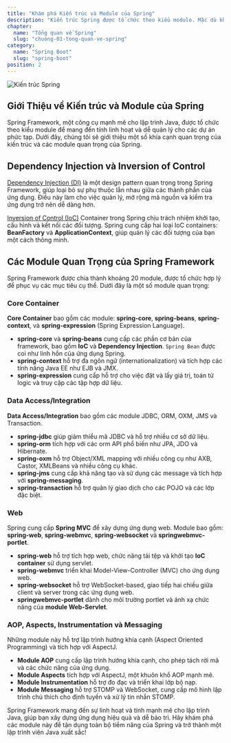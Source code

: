 ```yaml
---
title: "Khám phá Kiến trúc và Module của Spring"
description: "Kiến trúc Spring được tổ chức theo kiểu module. Mặc dù khá là nhiều nhưng bạn chỉ cần quan tâm đến những gì bạn cần dùng đến và mình sẽ giới thiệu chi tiết ở phần dưới."
chapter:
  name: "Tổng quan về Spring"
  slug: "chuong-01-tong-quan-ve-spring"
category:
  name: "Spring Boot"
  slug: "spring-boot"
position: 2
---
```


![Kiến trúc Spring](https://github.com/techmely/hoc-lap-trinh/assets/29374426/0fb746c7-cbe6-4ad7-860c-c4956b52a3ea)

## Giới Thiệu về Kiến trúc và Module của Spring

Spring Framework, một công cụ mạnh mẽ cho lập trình Java, được tổ chức theo kiểu module để mang đến tính linh hoạt và dễ quản lý cho các dự án phức tạp. Dưới đây, chúng tôi sẽ giới thiệu một số khía cạnh quan trọng của kiến trúc và các module quan trọng của Spring.

## Dependency Injection và Inversion of Control

[Dependency Injection (DI)](/bai-viet/spring-boot/dependency-injection) là một design pattern quan trọng trong Spring Framework, giúp loại bỏ sự phụ thuộc lẫn nhau giữa các thành phần của ứng dụng. Điều này làm cho việc quản lý, mở rộng mã nguồn và kiểm tra ứng dụng trở nên dễ dàng hơn.

[Inversion of Control (IoC)](/bai-viet/spring-boot/nguyen-ly-ioc-trong-spring) Container trong Spring chịu trách nhiệm khởi tạo, cấu hình và kết nối các đối tượng. Spring cung cấp hai loại IoC containers: **BeanFactory** và **ApplicationContext**, giúp quản lý các đối tượng của bạn một cách thông minh.

## Các Module Quan Trọng của Spring Framework

Spring Framework được chia thành khoảng 20 module, được tổ chức hợp lý để phục vụ các mục tiêu cụ thể. Dưới đây là một số module quan trọng:

### Core Container

**Core Container** bao gồm các module: **spring-core**, **spring-beans**, **spring-context**, và **spring-expression** (Spring Expression Language).

- **spring-core** và **spring-beans** cung cấp các phần cơ bản của framework, bao gồm **IoC** và **Dependency Injection**. `Spring Bean` được coi như linh hồn của ứng dụng Spring.
- **spring-context** hỗ trợ đa ngôn ngữ (internationalization) và tích hợp các tính năng Java EE như EJB và JMX.
- **spring-expression** cung cấp hỗ trợ cho việc đặt và lấy giá trị, toán tử logic và truy cập các tập hợp dữ liệu.

### Data Access/Integration

**Data Access/Integration** bao gồm các module JDBC, ORM, OXM, JMS và Transaction.

- **spring-jdbc** giúp giảm thiểu mã JDBC và hỗ trợ nhiều cơ sở dữ liệu.
- **spring-orm** tích hợp với các orm API phổ biến như JPA, JDO và Hibernate.
- **spring-oxm** hỗ trợ Object/XML mapping với nhiều công cụ như AXB, Castor, XMLBeans và nhiều công cụ khác.
- **spring-jms** cung cấp khả năng tạo và sử dụng các message và tích hợp với **spring-messaging**.
- **spring-transaction** hỗ trợ quản lý giao dịch cho các POJO và các lớp đặc biệt.

### Web

Spring cung cấp **Spring MVC** để xây dựng ứng dụng web. Module bao gồm: **spring-web**, **spring-webmvc**, **spring-websocket** và **springwebmvc-portlet**.

- **spring-web** hỗ trợ tích hợp web, chức năng tải tệp và khởi tạo **IoC container** sử dụng servlet.
- **spring-webmvc** triển khai Model-View-Controller (MVC) cho ứng dụng web.
- **spring-websocket** hỗ trợ WebSocket-based, giao tiếp hai chiều giữa client và server trong các ứng dụng web.
- **springwebmvc-portlet** dành cho môi trường portlet và ánh xạ chức năng của **module Web-Servlet**.

### AOP, Aspects, Instrumentation và Messaging

Những module này hỗ trợ lập trình hướng khía cạnh (Aspect Oriented Programming) và tích hợp với AspectJ.

- **Module AOP** cung cấp lập trình hướng khía cạnh, cho phép tách rời mã và các chức năng của ứng dụng.
- **Module Aspects** tích hợp với AspectJ, một khuôn khổ AOP mạnh mẽ.
- **Module Instrumentation** hỗ trợ đo đạc và triển khai lớp bộ nạp.
- **Module Messaging** hỗ trợ STOMP và WebSocket, cung cấp mô hình lập trình chú thích cho định tuyến và xử lý tin nhắn STOMP.

Spring Framework mang đến sự linh hoạt và tính mạnh mẽ cho lập trình Java, giúp bạn xây dựng ứng dụng hiệu quả và dễ bảo trì. Hãy khám phá các module này để tận dụng toàn bộ tiềm năng của Spring và trở thành một lập trình viên Java xuất sắc!
